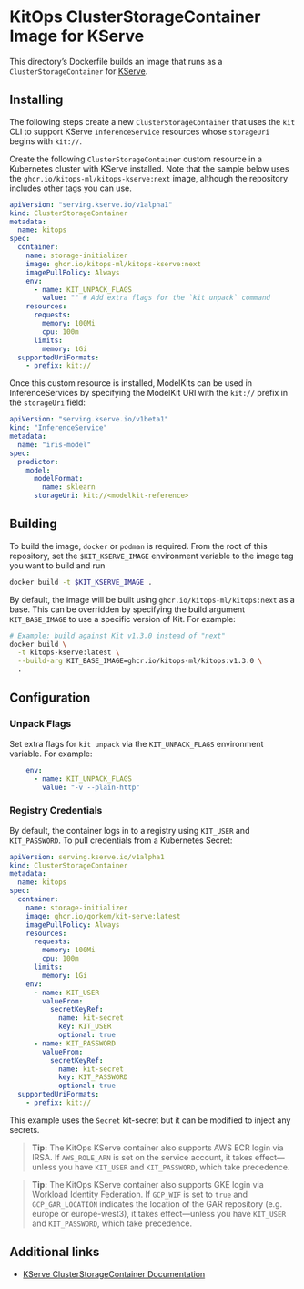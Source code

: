 # KitOps ClusterStorageContainer Image for KServe

This directory’s Dockerfile builds an image that runs as a `ClusterStorageContainer` for [KServe](https://kserve.github.io/website/master/).

## Installing

The following steps create a new `ClusterStorageContainer` that uses the `kit` CLI to support KServe `InferenceService` resources whose `storageUri` begins with `kit://`.

Create the following `ClusterStorageContainer` custom resource in a Kubernetes cluster with KServe installed. Note that the sample below uses the `ghcr.io/kitops-ml/kitops-kserve:next` image, although the repository includes other tags you can use.

```yaml
apiVersion: "serving.kserve.io/v1alpha1"
kind: ClusterStorageContainer
metadata:
  name: kitops
spec:
  container:
    name: storage-initializer
    image: ghcr.io/kitops-ml/kitops-kserve:next
    imagePullPolicy: Always
    env:
      - name: KIT_UNPACK_FLAGS
        value: "" # Add extra flags for the `kit unpack` command
    resources:
      requests:
        memory: 100Mi
        cpu: 100m
      limits:
        memory: 1Gi
  supportedUriFormats:
    - prefix: kit://
```

Once this custom resource is installed, ModelKits can be used in InferenceServices by specifying the ModelKit URI with the `kit://` prefix in the `storageUri` field:

```yaml
apiVersion: "serving.kserve.io/v1beta1"
kind: "InferenceService"
metadata:
  name: "iris-model"
spec:
  predictor:
    model:
      modelFormat:
        name: sklearn
      storageUri: kit://<modelkit-reference>
```

## Building

To build the image, `docker` or `podman` is required. From the root of this repository, set the `$KIT_KSERVE_IMAGE`  environment variable to the image tag you want to build and run

```bash
docker build -t $KIT_KSERVE_IMAGE .
```

By default, the image will be built using `ghcr.io/kitops-ml/kitops:next` as a base. This can be overridden by specifying the build argument `KIT_BASE_IMAGE` to use a specific version of Kit. For example:

```bash
# Example: build against Kit v1.3.0 instead of "next"
docker build \
  -t kitops-kserve:latest \
  --build-arg KIT_BASE_IMAGE=ghcr.io/kitops-ml/kitops:v1.3.0 \
  .
```

## Configuration

### Unpack Flags

Set extra flags for `kit unpack` via the `KIT_UNPACK_FLAGS` environment variable. For example:

```yaml
    env:
      - name: KIT_UNPACK_FLAGS
        value: "-v --plain-http"
```

### Registry Credentials

By default, the container logs in to a registry using `KIT_USER` and `KIT_PASSWORD`. To pull credentials from a Kubernetes Secret:

```yaml
apiVersion: serving.kserve.io/v1alpha1
kind: ClusterStorageContainer
metadata:
  name: kitops
spec:
  container:
    name: storage-initializer
    image: ghcr.io/gorkem/kit-serve:latest
    imagePullPolicy: Always
    resources:
      requests:
        memory: 100Mi
        cpu: 100m
      limits:
        memory: 1Gi
    env:
      - name: KIT_USER
        valueFrom:
          secretKeyRef:
            name: kit-secret
            key: KIT_USER
            optional: true
      - name: KIT_PASSWORD
        valueFrom:
          secretKeyRef:
            name: kit-secret
            key: KIT_PASSWORD
            optional: true
  supportedUriFormats:
    - prefix: kit://
```

This example uses the `Secret` kit-secret but it can be modified to inject any secrets.

> **Tip:** The KitOps KServe container also supports AWS ECR login via IRSA. If `AWS_ROLE_ARN` is set on the service account, it takes effect—unless you have `KIT_USER` and `KIT_PASSWORD`, which take precedence.

> **Tip:** The KitOps KServe container also supports GKE login via Workload Identity Federation. If `GCP_WIF` is set to `true` and `GCP_GAR_LOCATION` indicates the location of the GAR repository (e.g. europe or europe-west3), it takes effect—unless you have `KIT_USER` and `KIT_PASSWORD`, which take precedence.

## Additional links

* [KServe ClusterStorageContainer Documentation](https://kserve.github.io/website/master/modelserving/storage/storagecontainers/)
